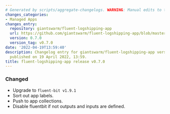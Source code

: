 ```yaml
---
# Generated by scripts/aggregate-changelogs. WARNING: Manual edits to this files will be overwritten.
changes_categories:
- Managed Apps
changes_entry:
  repository: giantswarm/fluent-logshipping-app
  url: https://github.com/giantswarm/fluent-logshipping-app/blob/master/CHANGELOG.md#070---2022-04-19
  version: 0.7.0
  version_tag: v0.7.0
date: '2022-04-19T13:59:40'
description: Changelog entry for giantswarm/fluent-logshipping-app version 0.7.0,
  published on 19 April 2022, 13:59.
title: fluent-logshipping-app release v0.7.0
---
```


### Changed
- Upgrade to `fluent-bit v1.9.1`
- Sort out app labels.
- Push to app collections.
- Disable fluentbit if not outputs and inputs are defined.
